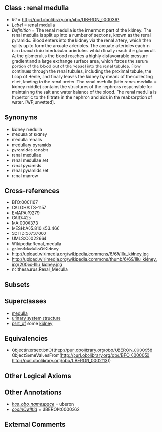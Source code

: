 
## Class : renal medulla

 * *IRI* = http://purl.obolibrary.org/obo/UBERON_0000362
 * *Label* = renal medulla
 * *Definition* = The renal medulla is the innermost part of the kidney. The renal medulla is split up into a number of sections, known as the renal pyramids. Blood enters into the kidney via the renal artery, which then splits up to form the arcuate arterioles. The arcuate arterioles each in turn branch into interlobular arterioles, which finally reach the glomeruli. At the glomerulus the blood reaches a highly disfavourable pressure gradient and a large exchange surface area, which forces the serum portion of the blood out of the vessel into the renal tubules. Flow continues through the renal tubules, including the proximal tubule, the Loop of Henle, and finally leaves the kidney by means of the collecting duct, leading to the renal ureter. The renal medulla (latin renes medulla = kidney middle) contains the structures of the nephrons responsible for maintaining the salt and water balance of the blood. The renal medulla is hypertonic to the filtrate in the nephron and aids in the reabsorption of water. [WP,unvetted].

## Synonyms

 * kidney medulla
 * medulla of kidney
 * medulla renalis
 * medullary pyramids
 * pyramides renales
 * renal medullae
 * renal medullae set
 * renal pyramids
 * renal pyramids set
 * renal marrow

## Cross-references

 * BTO:0001167
 * CALOHA:TS-1157
 * EMAPA:19279
 * GAID:425
 * MA:0000373
 * MESH:A05.810.453.466
 * SCTID:30737000
 * UMLS:C0022664
 * Wikipedia:Renal_medulla
 * galen:MedullaOfKidney
 * http://upload.wikimedia.org/wikipedia/commons/6/69/Illu_kidney.jpg
 * http://upload.wikimedia.org/wikipedia/commons/thumb/6/69/Illu_kidney.jpg/200px-Illu_kidney.jpg
 * ncithesaurus:Renal_Medulla

## Subsets


## Superclasses

 * [medulla](../../UBERON/58/UBERON_0000958.md)
 * [urinary system structure](../../UBERON/54/UBERON_0006554.md)
 * [part_of](../../BFO/50/BFO_0000050.md) some [kidney](../../UBERON/13/UBERON_0002113.md)

## Equivalencies

 * ObjectIntersectionOf(<http://purl.obolibrary.org/obo/UBERON_0000958> ObjectSomeValuesFrom(<http://purl.obolibrary.org/obo/BFO_0000050> <http://purl.obolibrary.org/obo/UBERON_0002113>))

## Other Logical Axioms


## Other Annotations

 * *[has_obo_namespace](../../ce/oboInOwl#hasOBONamespace.md)* = uberon
 * *[oboInOwl#id](../../id/oboInOwl#id.md)* = UBERON:0000362

## External Comments

